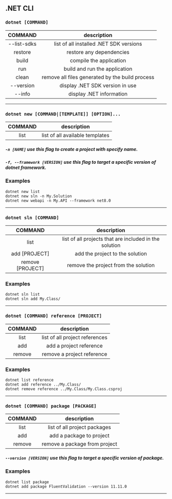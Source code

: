 .NET CLI
---

### ` dotnet [COMMAND] `

| **COMMAND** | description |
|:---:|:---:|
| --list-sdks | list of all installed .NET SDK versions |
| restore | restore any dependencies |
| build | compile the application |
| run | build and run the application |
| clean | remove all files generated by the build process |
| --version | display .NET SDK version in use |
| --info | display .NET information |

---

### ` dotnet new [COMMAND|[TEMPLATE]] [OPTION]... `

| **COMMAND** | description |
|:---:|:---:|
| list | list of all available templates |

##### ` -n [NAME] ` use this flag to create a project with specify name.
##### ` -f, --framework [VERSION] ` use this flag to target a specific version of dotnet framework.

### Examples
` dotnet new list ` <br>
` dotnet new sln -n My.Solution ` <br>
` dotnet new webapi -n My.API --framework net8.0 `

---

### ` dotnet sln [COMMAND] `

| **COMMAND** | description |
|:---:|:---:|
| list | list of all projects that are included in the solution |
| add [PROJECT] | add the project to the solution |
| remove [PROJECT] | remove the project from the solution |

### Examples
` dotnet sln list ` <br>
` dotnet sln add My.Class/ `

---

### ` dotnet [COMMAND] reference [PROJECT] `

| **COMMAND** | description |
|:---:|:---:|
| list | list of all project references |
| add | add a project reference |
| remove | remove a project reference |

### Examples
` dotnet list reference ` <br>
` dotnet add reference ../My.Class/ ` <br>
` dotnet remove reference ../My.Class/My.Class.csproj `

---

### ` dotnet [COMMAND] package [PACKAGE] `

| **COMMAND** | description |
|:---:|:---:|
| list | list of all project packages |
| add | add a package to project |
| remove | remove a package from project |

##### ` --version [VERSION] ` use this flag to target a specific version of package.

### Examples
` dotnet list package ` <br>
` dotnet add package FluentValidation --version 11.11.0 `

---